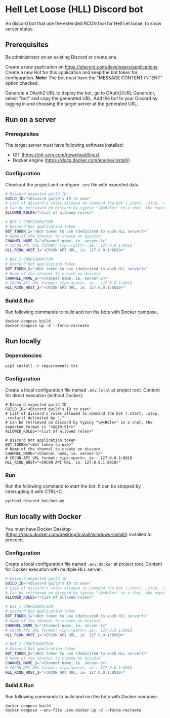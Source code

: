 
# Hell Let Loose (HLL) Discord bot  

An discord bot that use the extended RCON tool for Hell Let loose, to show server status.

## Prerequisites
Be administrator on an existing Discord or create one.

Create a new application on https://discord.com/developers/applications
Create a new Bot for this application and keep the bot token for configuration.
**Note:** The bot must have the "MESSAGE CONTENT INTENT" option checked. 

Generate a OAuth2 URL to deploy the bot, go to OAuth2/URL Generator, select "bot" and copy the generated URL.
Add the bot to your Discord by logging in and choosing the target server at the generated URL. 

## Run on a server
### Prerequisites
The target server must have following software installed: 
* GIT (https://git-scm.com/download/linux)
* Docker engine (https://docs.docker.com/engine/install/)

### Configuration
Checkout the project and configure ```.env``` file with expected data.
```sh
# Discord expected guild ID
GUILD_ID="<Discord guild's ID to use>"
# List of discord's roles allowed to command the bot (.start, .stop, .restart) delimited by ","
# Can be retrieved on discord by typing "\@<Role>" in a chat, the expected format is "<@&[0-9]+>"
ALLOWED_ROLES="<list of allowed roles>"

# BOT_1 CONFIGURATION
# Discord bot application token
BOT_TOKEN_1="<Bot token tu use (dedicated to each HLL server)>"
# Name of the channel to create on discord
CHANNEL_NAME_1="<Channel name, ie. server-1>"
# CRCON API URL format: <ip>:<port>, ie.: 127.0.0.1:8010
HLL_RCON_HOST_1="<CRCON API URL, ie. 127.0.0.1:8010>"

# BOT_2 CONFIGURATION
# Discord bot application token
BOT_TOKEN_2="<Bot token tu use (dedicated to each HLL server)>"
# Name of the channel to create on discord
CHANNEL_NAME_2="<Channel name, ie. server-2>"
# CRCON API URL format: <ip>:<port>, ie.: 127.0.0.1:8010
HLL_RCON_HOST_2="<CRCON API URL, ie. 127.0.0.1:8010>"
```

### Build & Run
Run following commands to build and run the bots with Docker compose. 
```
docker-compose build
docker-compose up -d --force-recreate
```

## Run locally
### Dependencies
```
pip3 install -r requirements.txt
```

### Configuration
Create a local configuration file named ```.env.local``` at project root.
Content for direct execution (without Docker):
```shell
# Discord expected guild ID
GUILD_ID="<Discord guild's ID to use>"
# List of discord's roles allowed to command the bot (.start, .stop, .restart) delimited by ","
# Can be retrieved on discord by typing "\@<Role>" in a chat, the expected format is "<@&[0-9]+>"
ALLOWED_ROLES="<list of allowed roles>"

# Discord bot application token
BOT_TOKEN="<Bot token tu use>"
# Name of the channel to create on discord
CHANNEL_NAME="<Channel name, ie. server-1>"
# CRCON API URL format: <ip>:<port>, ie.: 127.0.0.1:8010
HLL_RCON_HOST="<CRCON API URL, ie. 127.0.0.1:8010>"
```

### Run
Run the following command to start the bot. It can be stopped by interrupting it with CTRL+C.
```sh
python3 discord_bot/bot.py
```

## Run locally with Docker
You must have Docker Desktop (https://docs.docker.com/desktop/install/windows-install/) installed to proceed.

### Configuration
Create a local configuration file named ```.env.docker``` at project root.
Content for Docker execution with multiple HLL server:
```sh
# Discord expected guild ID
GUILD_ID="<Discord guild's ID to use>"
# List of discord's roles allowed to command the bot (.start, .stop, .restart) delimited by ","
# Can be retrieved on discord by typing "\@<Role>" in a chat, the expected format is "<@&[0-9]+>"
ALLOWED_ROLES="<list of allowed roles>"

# BOT_1 CONFIGURATION
# Discord bot application token
BOT_TOKEN_1="<Bot token tu use (dedicated to each HLL server)>"
# Name of the channel to create on discord
CHANNEL_NAME_1="<Channel name, ie. server-1>"
# CRCON API URL format: <ip>:<port>, ie.: 127.0.0.1:8010
HLL_RCON_HOST_1="<CRCON API URL, ie. 127.0.0.1:8010>"

# BOT_2 CONFIGURATION
# Discord bot application token
BOT_TOKEN_2="<Bot token tu use (dedicated to each HLL server)>"
# Name of the channel to create on discord
CHANNEL_NAME_2="<Channel name, ie. server-2>"
# CRCON API URL format: <ip>:<port>, ie.: 127.0.0.1:8010
HLL_RCON_HOST_2="<CRCON API URL, ie. 127.0.0.1:8010>"
```

### Build & Run
Run following commands to build and run the bots with Docker compose. 
```
docker-compose build
docker-compose --env-file .env.docker up -d --force-recreate
```
